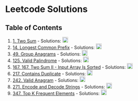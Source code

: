 # Leetcode Solutions

## Table of Contents

1. [1. Two Sum](https://leetcode.com/problems/two-sum/description/) - Solutions:    [<img src="https://raw.githubusercontent.com/isocpp/logos/master/cpp_logo.png" width="18"/>](https://github.com/majortom69/Leetcode/blob/master/cpp/1.cpp)
2. [14. Longest Common Prefix](https://leetcode.com/problems/longest-common-prefix/description/) - Solutions:    [<img src="https://raw.githubusercontent.com/isocpp/logos/master/cpp_logo.png" width="18"/>](https://github.com/majortom69/Leetcode/blob/master/cpp/14.cpp)
3. [49. Group Anagrams](https://leetcode.com/problems/group-anagrams/description/) - Solutions:    [<img src="https://raw.githubusercontent.com/isocpp/logos/master/cpp_logo.png" width="18"/>](https://github.com/majortom69/Leetcode/blob/master/cpp/49.cpp)
4. [125. Valid Palindrome](https://leetcode.com/problems/valid-palindrome/description/) - Solutions:    [<img src="https://raw.githubusercontent.com/isocpp/logos/master/cpp_logo.png" width="18"/>](https://github.com/majortom69/Leetcode/blob/master/cpp/125.cpp)
5. [167. 167. Two Sum II - Input Array Is Sorted](https://leetcode.com/problems/two-sum-ii-input-array-is-sorted/description/) - Solutions:    [<img src="https://raw.githubusercontent.com/isocpp/logos/master/cpp_logo.png" width="18"/>](https://github.com/majortom69/Leetcode/blob/master/cpp/167.cpp)
6. [217. Contains Duplicate](https://leetcode.com/problems/contains-duplicate/description/) - Solutions:    [<img src="https://raw.githubusercontent.com/isocpp/logos/master/cpp_logo.png" width="18"/>](https://github.com/majortom69/Leetcode/blob/master/cpp/217.cpp)
7. [242. Valid Anagram](https://leetcode.com/problems/valid-anagram/description/) - Solutions:    [<img src="https://raw.githubusercontent.com/isocpp/logos/master/cpp_logo.png" width="18"/>](https://github.com/majortom69/Leetcode/blob/master/cpp/242.cpp)
8. [271. Encode and Decode Strings](https://leetcode.com/problems/encode-and-decode-strings/description/) - Solutions:    [<img src="https://raw.githubusercontent.com/isocpp/logos/master/cpp_logo.png" width="18"/>](https://github.com/majortom69/Leetcode/blob/master/cpp/271.cpp)
9. [347. Top K Frequent Elements](https://leetcode.com/problems/top-k-frequent-elements/description/) - Solutions:    [<img src="https://raw.githubusercontent.com/isocpp/logos/master/cpp_logo.png" width="18"/>](https://github.com/majortom69/Leetcode/blob/master/cpp/347.cpp)
